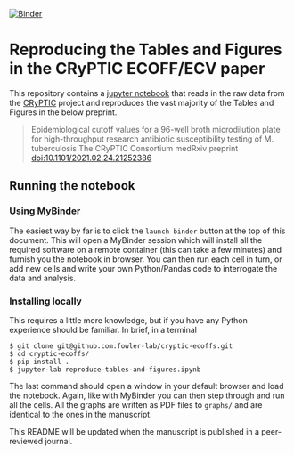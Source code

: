 [![Binder](https://mybinder.org/badge_logo.svg)](https://mybinder.org/v2/gh/fowler-lab/cryptic-ecoffs/HEAD?labpath=reproduce-tables-and-figures.ipynb)

# Reproducing the Tables and Figures in the CRyPTIC ECOFF/ECV paper

This repository contains a [jupyter notebook](https://jupyter-notebook-beginner-guide.readthedocs.io/en/latest/index.html) that reads in the raw data from the [CRyPTIC](http://www.crypticproject.org/) project and reproduces the vast majority of the Tables and Figures in the below preprint.

> Epidemiological cutoff values for a 96-well broth microdilution plate for high-throughput research antibiotic susceptibility testing of M. tuberculosis
> The CRyPTIC Consortium
> medRxiv preprint [doi:10.1101/2021.02.24.21252386](https://doi.org/10.1101/2021.02.24.21252386)

## Running the notebook

### Using MyBinder

The easiest way by far is to click the `launch binder` button at the top of this document. This will open a MyBinder session which will install all the required software on a remote container (this can take a few minutes) and furnish you the notebook in browser. You can then run each cell in turn, or add new cells and write your own Python/Pandas code to interrogate the data and analysis.

### Installing locally

This requires a little more knowledge, but if you have any Python experience should be familiar. In brief, in a terminal

```
$ git clone git@github.com:fowler-lab/cryptic-ecoffs.git
$ cd cryptic-ecoffs/
$ pip install .
$ jupyter-lab reproduce-tables-and-figures.ipynb
```
The last command should open a window in your default browser and load the notebook. Again, like with MyBinder you can then step through and run all the cells. All the graphs are written as PDF files to `graphs/` and are identical to the ones in the manuscript.

This README will be updated when the manuscript is published in a peer-reviewed journal.

